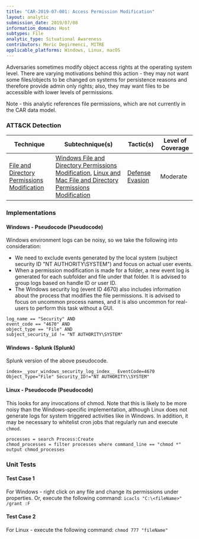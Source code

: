 ```yaml
---
title: "CAR-2019-07-001: Access Permission Modification"
layout: analytic
submission_date: 2019/07/08
information_domain: Host
subtypes: File
analytic_type: Situational Awareness
contributors: Meric Degirmenci, MITRE
applicable_platforms: Windows, Linux, macOS
---
```


Adversaries sometimes modify object access rights at the operating system level. There are varying motivations behind this action -  they may not want some files/objects to be changed on systems for persistence reasons and therefore provide admin only rights; also, they may want files to be accessible with lower levels of permissions.

Note - this analytic references file permissions, which are not currently in the CAR data model.


### ATT&CK Detection

|Technique|Subtechnique(s)|Tactic(s)|Level of Coverage|
|---|---|---|---|
|[File and Directory Permissions Modification](https://attack.mitre.org/beta/techniques/T1222/)|[Windows File and Directory Permissions Modification](https://attack.mitre.org/beta/techniques/T1222/001/), [Linux and Mac File and Directory Permissions Modification](https://attack.mitre.org/beta/techniques/T1222/002/)|[Defense Evasion](https://attack.mitre.org/beta/tactics/TA0005/)|Moderate|


### Implementations

#### Windows - Pseudocode (Pseudocode)


Windows environment logs can be noisy, so we take the following into consideration:
  * We need to exclude events generated by the local system (subject security ID "NT AUTHORITY\SYSTEM") and focus on actual user events.
  * When a permission modification is made for a folder, a new event log is generated for each subfolder and file under that folder. It is advised to group logs based on handle ID or user ID.
  * The Windows security log (event ID 4670) also includes information about the process that modifies the file permissions. It is advised to focus on uncommon process names, and it is also uncommon for real-users to perform this task without a GUI.


```
log_name == "Security" AND
event_code == "4670" AND
object_type == "File" AND
subject_security_id != "NT AUTHORITY\SYSTEM"
```


#### Windows - Splunk (Splunk)


Splunk version of the above pseudocode.


```
index=__your_windows_security_log_index__ EventCode=4670 Object_Type="File" Security_ID!="NT AUTHORITY\\SYSTEM"
```


#### Linux - Pseudocode (Pseudocode)


This looks for any invocations of chmod. Note that this is likely to be more noisy than the Windows-specific implementation, although Linux does not generate logs for system triggered activities like in Windows. In addition, it may be necessary to whitelist cron jobs that regularly run and execute `chmod`.


```
processes = search Process:Create
chmod_processes = filter processes where command_line == "chmod *"
output chmod_processes
```



### Unit Tests

#### Test Case 1

For Windows - right click on any file and change its permissions under properties. Or, execute the following command: `icacls "C:\<fileName>" /grant :F`

#### Test Case 2

For Linux - execute the following command: `chmod 777 "fileName"`


